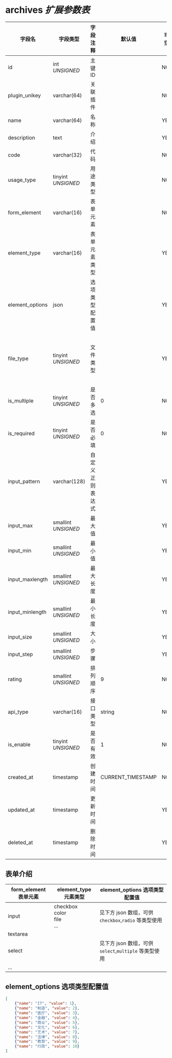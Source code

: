 # archives *扩展参数表*

| 字段名 | 字段类型 | 字段注释 | 默认值 | 可空 | 备注 |
| --- | --- | --- | --- | --- | --- |
| id | int *UNSIGNED* | 主键 ID |  | NO | 自动递赠 |
| plugin_unikey | varchar(64) | 关联插件 |  | NO | 关联字段 [plugins->unikey](../plugins/plugins.md)<br>哪个插件创建的 |
| name | varchar(64) | 名称 |  | YES | **多语言**  |
| description | text | 介绍 |  | YES | **多语言** |
| code | varchar(32) | 代码 |  | NO | **唯一值**，纯英文字母，不支持任何符号或空格 |
| usage_type | tinyint *UNSIGNED* | 用途类型 |  | NO | 1.用户 / 2.小组 / 3.话题 / 4.帖子 / 5.评论 |
| form_element | varchar(16) | 表单元素 |  | NO | HTML form 元素 |
| element_type | varchar(16) | 表单元素类型 |  | YES | 与 form_element 对应的类型 |
| element_options | json | 选项类型配置值 |  | YES | 数组格式，支持**多语言**存储<br>为 select,checkbox,radio 等类型提供选项值 |
| file_type | tinyint *UNSIGNED* | 文件类型 |  | YES | `form_element=input` + `element_type=file`<br>仅以上两个配置匹配时才使用，用于声明上传文件类型<br>1.图片 / 2.视频 / 3.音频 / 4.文档 |
| is_multiple | tinyint *UNSIGNED* | 是否多选 | 0 | NO | 0.否 / 1.是<br>对 select,email,file 等元素有效  |
| is_required | tinyint *UNSIGNED* | 是否必填 | 0 | NO | 0.否 / 1.是 |
| input_pattern | varchar(128) | 自定义正则表达式 |  | YES |  |
| input_max | smallint *UNSIGNED* | 最大值 |  | YES |  |
| input_min | smallint *UNSIGNED* | 最小值 |  | YES |  |
| input_maxlength | smallint *UNSIGNED* | 最大长度 |  | YES |  |
| input_minlength | smallint *UNSIGNED* | 最小长度 |  | YES |  |
| input_size | smallint *UNSIGNED* | 大小 |  | YES |  |
| input_step | smallint *UNSIGNED* | 步骤 |  | YES |  |
| rating | smallint *UNSIGNED* | 排列顺序 | 9 | NO | 升序排序 |
| api_type | varchar(16) | 接口类型 | string | NO | 同[配置表](../systems/configs.md) `item_type` 字段逻辑一样，支持 file/plugin/plugins 等类型 |
| is_enable | tinyint *UNSIGNED* | 是否有效 | 1 | NO | 0.无效 / 1.有效<br>无效后，所有关联均无效 |
| created_at | timestamp | 创建时间 | CURRENT_TIMESTAMP | NO |  |
| updated_at | timestamp | 更新时间 |  | YES |  |
| deleted_at | timestamp | 删除时间 |  | YES |  |


## 表单介绍

| form_element 表单元素 | element_type 元素类型 | element_options 选项类型配置值 |
| --- | --- | --- |
| input | checkbox<br>color<br>file<br>... | 见下方 json 数组，可供 `checkbox`,`radio` 等类型使用 |
| textarea |  |  |
| select |  | 见下方 json 数组，可供 `select`,`multiple` 等类型使用 |
| ... |  |  |

## element_options 选项类型配置值

```json
[
    {"name": "IT", "value": 1},
    {"name": "制造", "value": 2},
    {"name": "医疗", "value": 3},
    {"name": "金融", "value": 4},
    {"name": "商业", "value": 5},
    {"name": "文化", "value": 6},
    {"name": "艺术", "value": 7},
    {"name": "法律", "value": 8},
    {"name": "教育", "value": 9},
    {"name": "行政", "value": 10}
]
```
